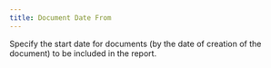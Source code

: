 ```yaml
---
title: Document Date From
---
```



Specify the start date for documents (by the date of creation of the document) to be included in the report.

